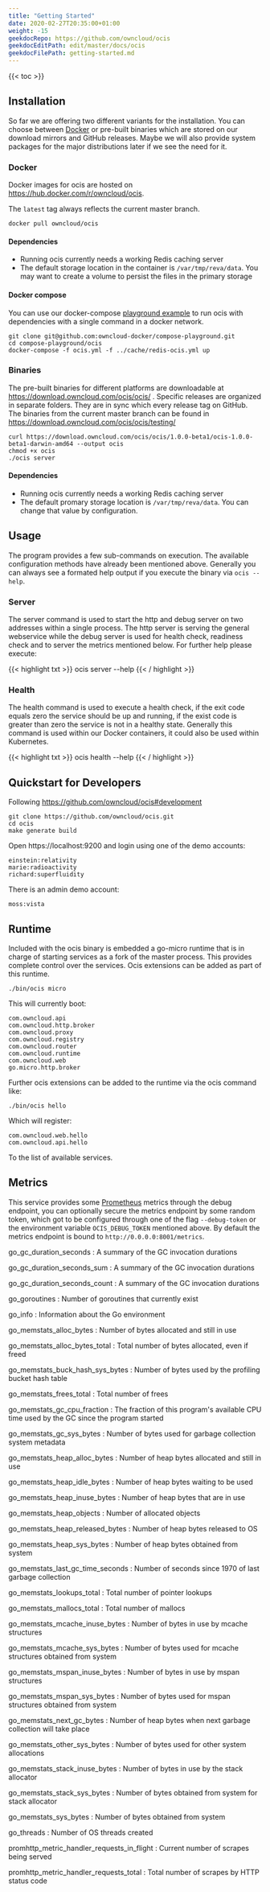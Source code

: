 ```yaml
---
title: "Getting Started"
date: 2020-02-27T20:35:00+01:00
weight: -15
geekdocRepo: https://github.com/owncloud/ocis
geekdocEditPath: edit/master/docs/ocis
geekdocFilePath: getting-started.md
---
```


{{< toc >}}

## Installation

So far we are offering two different variants for the installation. You can choose between [Docker](https://www.docker.com/) or pre-built binaries which are stored on our download mirrors and GitHub releases. Maybe we will also provide system packages for the major distributions later if we see the need for it.

### Docker

Docker images for ocis are hosted on https://hub.docker.com/r/owncloud/ocis.

The `latest` tag always reflects the current master branch.

```console
docker pull owncloud/ocis
```

#### Dependencies

- Running ocis currently needs a working Redis caching server
- The default storage location in the container is `/var/tmp/reva/data`. You may want to create a volume to persist the files in the primary storage

#### Docker compose

You can use our docker-compose [playground example](https://github.com/owncloud-docker/compose-playground/tree/master/ocis) to run ocis with dependencies with a single command in a docker network.

```console
git clone git@github.com:owncloud-docker/compose-playground.git
cd compose-playground/ocis
docker-compose -f ocis.yml -f ../cache/redis-ocis.yml up
```

### Binaries

The pre-built binaries for different platforms are downloadable at https://download.owncloud.com/ocis/ocis/ . Specific releases are organized in separate folders. They are in sync which every release tag on GitHub. The binaries from the current master branch can be found in https://download.owncloud.com/ocis/ocis/testing/

```console
curl https://download.owncloud.com/ocis/ocis/1.0.0-beta1/ocis-1.0.0-beta1-darwin-amd64 --output ocis
chmod +x ocis
./ocis server
```

#### Dependencies

- Running ocis currently needs a working Redis caching server
- The default promary storage location is `/var/tmp/reva/data`. You can change that value by configuration.

## Usage

The program provides a few sub-commands on execution. The available configuration methods have already been mentioned above. Generally you can always see a formated help output if you execute the binary via `ocis --help`.

### Server

The server command is used to start the http and debug server on two addresses within a single process. The http server is serving the general webservice while the debug server is used for health check, readiness check and to server the metrics mentioned below. For further help please execute:

{{< highlight txt >}}
ocis server --help
{{< / highlight >}}

### Health

The health command is used to execute a health check, if the exit code equals zero the service should be up and running, if the exist code is greater than zero the service is not in a healthy state. Generally this command is used within our Docker containers, it could also be used within Kubernetes.

{{< highlight txt >}}
ocis health --help
{{< / highlight >}}

## Quickstart for Developers

Following https://github.com/owncloud/ocis#development

```console
git clone https://github.com/owncloud/ocis.git
cd ocis
make generate build
```

Open https://localhost:9200 and login using one of the demo accounts:

```console
einstein:relativity
marie:radioactivity
richard:superfluidity
```

There is an admin demo account:
```console
moss:vista
```

## Runtime

Included with the ocis binary is embedded a go-micro runtime that is in charge of starting services as a fork of the master process. This provides complete control over the services. Ocis extensions can be added as part of this runtime.

```console
./bin/ocis micro
```

This will currently boot:

```console
com.owncloud.api
com.owncloud.http.broker
com.owncloud.proxy
com.owncloud.registry
com.owncloud.router
com.owncloud.runtime
com.owncloud.web
go.micro.http.broker
```

Further ocis extensions can be added to the runtime via the ocis command like:

```console
./bin/ocis hello
```

Which will register:

```console
com.owncloud.web.hello
com.owncloud.api.hello
```

To the list of available services.

## Metrics

This service provides some [Prometheus](https://prometheus.io/) metrics through the debug endpoint, you can optionally secure the metrics endpoint by some random token, which got to be configured through one of the flag `--debug-token` or the environment variable `OCIS_DEBUG_TOKEN` mentioned above. By default the metrics endpoint is bound to `http://0.0.0.0:8001/metrics`.

go_gc_duration_seconds
: A summary of the GC invocation durations

go_gc_duration_seconds_sum
: A summary of the GC invocation durations

go_gc_duration_seconds_count
: A summary of the GC invocation durations

go_goroutines
: Number of goroutines that currently exist

go_info
: Information about the Go environment

go_memstats_alloc_bytes
: Number of bytes allocated and still in use

go_memstats_alloc_bytes_total
: Total number of bytes allocated, even if freed

go_memstats_buck_hash_sys_bytes
: Number of bytes used by the profiling bucket hash table

go_memstats_frees_total
: Total number of frees

go_memstats_gc_cpu_fraction
: The fraction of this program's available CPU time used by the GC since the program started

go_memstats_gc_sys_bytes
: Number of bytes used for garbage collection system metadata

go_memstats_heap_alloc_bytes
: Number of heap bytes allocated and still in use

go_memstats_heap_idle_bytes
: Number of heap bytes waiting to be used

go_memstats_heap_inuse_bytes
: Number of heap bytes that are in use

go_memstats_heap_objects
: Number of allocated objects

go_memstats_heap_released_bytes
: Number of heap bytes released to OS

go_memstats_heap_sys_bytes
: Number of heap bytes obtained from system

go_memstats_last_gc_time_seconds
: Number of seconds since 1970 of last garbage collection

go_memstats_lookups_total
: Total number of pointer lookups

go_memstats_mallocs_total
: Total number of mallocs

go_memstats_mcache_inuse_bytes
: Number of bytes in use by mcache structures

go_memstats_mcache_sys_bytes
: Number of bytes used for mcache structures obtained from system

go_memstats_mspan_inuse_bytes
: Number of bytes in use by mspan structures

go_memstats_mspan_sys_bytes
: Number of bytes used for mspan structures obtained from system

go_memstats_next_gc_bytes
: Number of heap bytes when next garbage collection will take place

go_memstats_other_sys_bytes
: Number of bytes used for other system allocations

go_memstats_stack_inuse_bytes
: Number of bytes in use by the stack allocator

go_memstats_stack_sys_bytes
: Number of bytes obtained from system for stack allocator

go_memstats_sys_bytes
: Number of bytes obtained from system

go_threads
: Number of OS threads created

promhttp_metric_handler_requests_in_flight
: Current number of scrapes being served

promhttp_metric_handler_requests_total
: Total number of scrapes by HTTP status code
